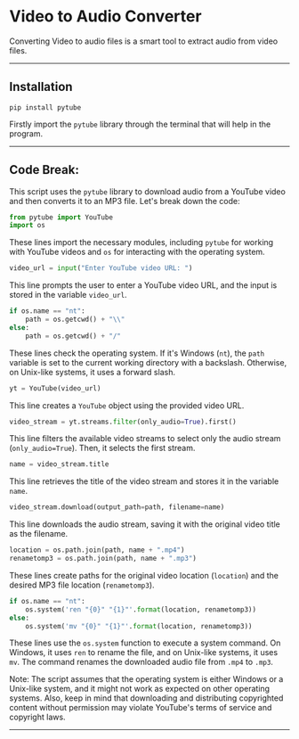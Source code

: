 # Video to Audio Converter

Converting Video to audio files is a smart tool to extract audio from video files.

-----

## Installation

```
pip install pytube
```
Firstly import the `pytube` library through the terminal that will help in the program.

-----

## Code Break:

This script uses the `pytube` library to download audio from a YouTube video and then converts it to an MP3 file. Let's break down the code:

```python
from pytube import YouTube
import os
```
These lines import the necessary modules, including `pytube` for working with YouTube videos and `os` for interacting with the operating system.

```python
video_url = input("Enter YouTube video URL: ")
```
This line prompts the user to enter a YouTube video URL, and the input is stored in the variable `video_url`.

```python
if os.name == "nt":
    path = os.getcwd() + "\\"
else:
    path = os.getcwd() + "/"
```
These lines check the operating system. If it's Windows (`nt`), the `path` variable is set to the current working directory with a backslash. Otherwise, on Unix-like systems, it uses a forward slash.

```python
yt = YouTube(video_url)
```
This line creates a `YouTube` object using the provided video URL.

```python
video_stream = yt.streams.filter(only_audio=True).first()
```
This line filters the available video streams to select only the audio stream (`only_audio=True`). Then, it selects the first stream.

```python
name = video_stream.title
```
This line retrieves the title of the video stream and stores it in the variable `name`.

```python
video_stream.download(output_path=path, filename=name)
```
This line downloads the audio stream, saving it with the original video title as the filename.

```python
location = os.path.join(path, name + ".mp4")
renametomp3 = os.path.join(path, name + ".mp3")
```
These lines create paths for the original video location (`location`) and the desired MP3 file location (`renametomp3`).

```python
if os.name == "nt":
    os.system('ren "{0}" "{1}"'.format(location, renametomp3))
else:
    os.system('mv "{0}" "{1}"'.format(location, renametomp3))
```
These lines use the `os.system` function to execute a system command. On Windows, it uses `ren` to rename the file, and on Unix-like systems, it uses `mv`. The command renames the downloaded audio file from `.mp4` to `.mp3`.

Note: The script assumes that the operating system is either Windows or a Unix-like system, and it might not work as expected on other operating systems. Also, keep in mind that downloading and distributing copyrighted content without permission may violate YouTube's terms of service and copyright laws.

-----